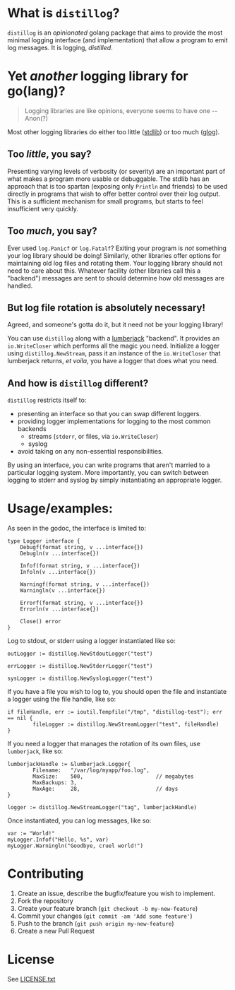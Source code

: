 # What is `distillog`?

`distillog` is an _opinionated_ golang package that aims to provide the most
minimal logging interface (and implementation) that allow a program to emit log
messages. It is logging, _distilled_.

# Yet _another_ logging library for go(lang)?

> Logging libraries are like opinions, everyone seems to have one -- Anon(?)

Most other logging libraries do either too little ([stdlib](https://golang.org/pkg/log/))
or too much ([glog](https://github.com/golang/glog)).

## Too _little_, you say?

Presenting varying levels of verbosity (or severity) are an important part of
what makes a program more usable or debuggable. The stdlib has an approach that is
too spartan (exposing only `Println` and friends) to be used directly in programs
that wish to offer better control over their log output. This is a sufficient
mechanism for small programs, but starts to feel insufficient very quickly.

## Too _much_, you say?

Ever used `log.Panicf` or `log.Fatalf`? Exiting your program is *not* something
your log library should be doing! Similarly, other libraries offer options for
maintaining old log files and rotating them. Your logging library should not need
to care about this. Whatever facility (other libraries call this a "backend")
messages are sent to should determine how old messages are handled.

## But log file rotation is absolutely necessary!

Agreed, and someone's gotta do it, but it need not be your logging library!

You can use `distillog` along with a [lumberjack](https://github.com/natefinch/lumberjack) "backend". It provides an `io.WriteCloser` which performs all the magic you need. Initialize a logger
using `distillog.NewStream`, pass it an instance of the `io.WriteCloser`
that lumberjack returns, _et voila_, you have a logger that does what you need.

## And how is `distillog` different?

`distillog` restricts itself to:
- presenting an interface so that you can swap different loggers.
- providing logger implementations for logging to the most common backends
	- streams (`stderr`, or files, via `io.WriteCloser`)
	- syslog
- avoid taking on any non-essential responsibilities.

By using an interface, you can write programs that aren't married to a particular
logging system. More importantly, you can switch between logging to stderr and
syslog by simply instantiating an appropriate logger.

# Usage/examples:

As seen in the godoc, the interface is limited to:

```golang
type Logger interface {
	Debugf(format string, v ...interface{})
	Debugln(v ...interface{})

	Infof(format string, v ...interface{})
	Infoln(v ...interface{})

	Warningf(format string, v ...interface{})
	Warningln(v ...interface{})

	Errorf(format string, v ...interface{})
	Errorln(v ...interface{})

	Close() error
}
```

Log to stdout, or stderr using a logger instantiated like so:
```golang
outLogger := distillog.NewStdoutLogger("test")

errLogger := distillog.NewStderrLogger("test")

sysLogger := distillog.NewSyslogLogger("test")
```

If you have a file you wish to log to, you should open the file and instantiate a logger
using the file handle, like so:

```golang
if fileHandle, err := ioutil.Tempfile("/tmp", "distillog-test"); err == nil {
        fileLogger := distillog.NewStreamLogger("test", fileHandle)
}
```

If you need a logger that manages the rotation of its own files, use `lumberjack`, like so:

```golang
lumberjackHandle := &lumberjack.Logger{
        Filename:   "/var/log/myapp/foo.log",
        MaxSize:    500,                       // megabytes
        MaxBackups: 3,
        MaxAge:     28,                        // days
}

logger := distillog.NewStreamLogger("tag", lumberjackHandle)
```

Once instantiated, you can log messages, like so:

```golang
var := "World!"
myLogger.Infof("Hello, %s", var)
myLogger.Warningln("Goodbye, cruel world!")

```

# Contributing

1. Create an issue, describe the bugfix/feature you wish to implement.
2. Fork the repository
3. Create your feature branch (`git checkout -b my-new-feature`)
4. Commit your changes (`git commit -am 'Add some feature'`)
5. Push to the branch (`git push origin my-new-feature`)
6. Create a new Pull Request

# License

See [LICENSE.txt](LICENSE.txt)

